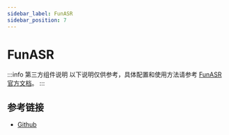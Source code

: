 ```yaml
---
sidebar_label: FunASR
sidebar_position: 7
---
```


# FunASR

:::info 第三方组件说明
以下说明仅供参考，具体配置和使用方法请参考 [FunASR 官方文档](https://github.com/modelscope/FunASR)。
:::

## 参考链接

- [Github](https://github.com/modelscope/FunASR)
